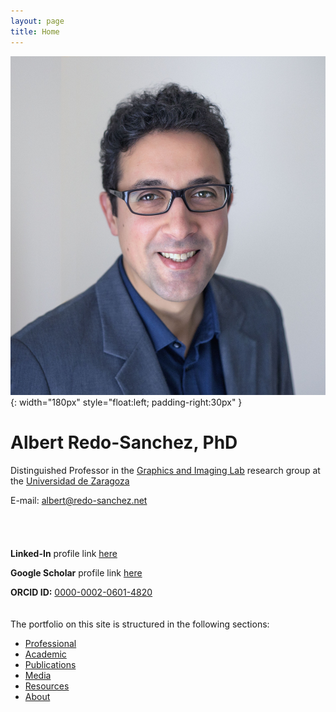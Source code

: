 ```yaml
---
layout: page
title: Home
---
```


![Profile picture](/assets/images/foto_pro.jpg){: width="180px" style="float:left; padding-right:30px" }

# Albert Redo-Sanchez, PhD

Distinguished Professor in the [Graphics and Imaging Lab](https://graphics.unizar.es/) research group at the [Universidad de Zaragoza](https://eina.unizar.es/)

E-mail: [albert@redo-sanchez.net](mailto:albert@redo-sanchez.net)
\
\
\
\
\
**Linked-In** profile link [here](https://www.linkedin.com/in/redosanchez/)

**Google Scholar** profile link [here](https://scholar.google.com/citations?user=Wjhap7MAAAAJ&hl=en)

**ORCID ID:** [0000-0002-0601-4820](https://orcid.org/0000-0002-0601-4820)
\
\
\
The portfolio on this site is structured in the following sections:

- [Professional](professional)
- [Academic](academic)
- [Publications](publications)
- [Media](media)
- [Resources](resources)
- [About](about)
